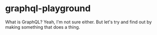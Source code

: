 # graphql-playground

What is GraphQL?  Yeah, I'm not sure either.  But let's try and find out by making something that does a thing.